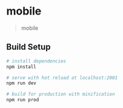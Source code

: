 # mobile


>mobile

## Build Setup

``` bash
# install dependencies
npm install

# serve with hot reload at localhost:2001
npm run dev

# build for production with minification
npm run prod
